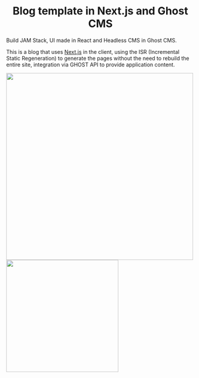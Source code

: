 <h1 align="center">Blog template in Next.js and Ghost CMS</h1>

Build JAM Stack, UI made in React and Headless CMS in Ghost CMS.

This is a blog that uses [Next.js](https://nextjs.org/) in the client, using the ISR (Incremental Static Regeneration) to generate the pages without the need to rebuild the entire site, integration via GHOST API to provide application content.

<img src="https://user-images.githubusercontent.com/49209628/208965185-c2c8270b-b3ef-42ef-89f9-7f59a08ca69d.png" alt="" width="500px" />
<img src="https://user-images.githubusercontent.com/49209628/208965242-924d6cbd-7322-4c89-9983-b383ae705cce.png" alt="" width="300px" />

